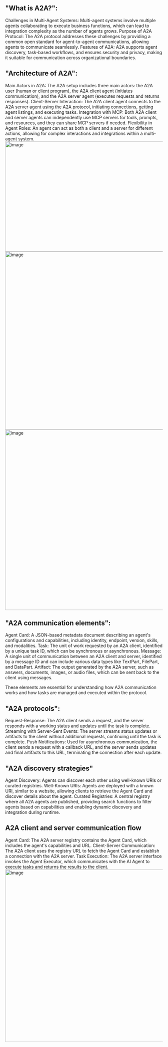 ## "What is A2A?":

Challenges in Multi-Agent Systems: Multi-agent systems involve multiple agents collaborating to execute business functions, which can lead to integration complexity as the number of agents grows.
Purpose of A2A Protocol: The A2A protocol addresses these challenges by providing a common open standard for agent-to-agent communications, allowing agents to communicate seamlessly.
Features of A2A: A2A supports agent discovery, task-based workflows, and ensures security and privacy, making it suitable for communication across organizational boundaries.

## "Architecture of A2A":

Main Actors in A2A: The A2A setup includes three main actors: the A2A user (human or client program), the A2A client agent (initiates communication), and the A2A server agent (executes requests and returns responses).
Client-Server Interaction: The A2A client agent connects to the A2A server agent using the A2A protocol, initiating connections, getting agent listings, and executing tasks.
Integration with MCP: Both A2A client and server agents can independently use MCP servers for tools, prompts, and resources, and they can share MCP servers if needed.
Flexibility in Agent Roles: An agent can act as both a client and a server for different actions, allowing for complex interactions and integrations within a multi-agent system.
<img width="892" height="351" alt="image" src="https://github.com/user-attachments/assets/34a6da5f-e39f-4cf1-a0ba-7a8b6956a036" />
<img width="1042" height="569" alt="image" src="https://github.com/user-attachments/assets/72134d82-5cd1-456c-8579-fc71731c4888" />
<img width="1047" height="576" alt="image" src="https://github.com/user-attachments/assets/42024a25-75d9-42a2-a593-7d2a0c0d1406" />

## "A2A communication elements":

Agent Card: A JSON-based metadata document describing an agent's configurations and capabilities, including identity, endpoint, version, skills, and modalities.
Task: The unit of work requested by an A2A client, identified by a unique task ID, which can be synchronous or asynchronous.
Message: A single unit of communication between an A2A client and server, identified by a message ID and can include various data types like TextPart, FilePart, and DataPart.
Artifact: The output generated by the A2A server, such as answers, documents, images, or audio files, which can be sent back to the client using messages.

These elements are essential for understanding how A2A communication works and how tasks are managed and executed within the protocol.

## "A2A protocols":

Request-Response: The A2A client sends a request, and the server responds with a working status and updates until the task is complete.
Streaming with Server-Sent Events: The server streams status updates or artifacts to the client without additional requests, continuing until the task is complete.
Push Notifications: Used for asynchronous communication, the client sends a request with a callback URL, and the server sends updates and final artifacts to this URL, terminating the connection after each update.

## "A2A discovery strategies"
Agent Discovery: Agents can discover each other using well-known URIs or curated registries.
Well-Known URIs: Agents are deployed with a known URI, similar to a website, allowing clients to retrieve the Agent Card and discover details about the agent.
Curated Registries: A central registry where all A2A agents are published, providing search functions to filter agents based on capabilities and enabling dynamic discovery and integration during runtime.

## A2A client and server communication flow
Agent Card: The A2A server registry contains the Agent Card, which includes the agent's capabilities and URL.
Client-Server Communication: The A2A client uses the registry URL to fetch the Agent Card and establish a connection with the A2A server.
Task Execution: The A2A server interface invokes the Agent Executor, which communicates with the AI Agent to execute tasks and returns the results to the client.
<img width="931" height="551" alt="image" src="https://github.com/user-attachments/assets/e1d0a2c6-69f8-424f-bb57-a3bb3a86b0be" />

